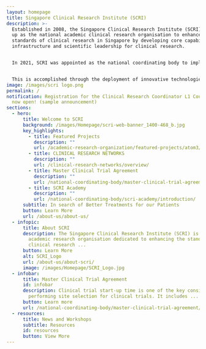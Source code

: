 ```yaml
---
layout: homepage
title: Singapore Clinical Research Institute (SCRI)
description: >-
  Established in 2008, the Singapore Clinical Research Institute (SCRI) was set
  up as the national academic clinical research organisation to enhance the
  standards of clinical research in Singapore by developing core capabilities,
  infrastructure and scientific leadership for clinical research. 


  In 2021, SCRI was appointed as the national coordinating body to implement the national clinical trial strategy and enhance Singapore’s clinical trial ecosystem.


  This is accomplished through the deployment of innovative technologies and processes, and strategic coordination of ecosystem capabilities and infrastructure to achieve synergies that will enhance the clinical research ecosystem aimed towards a healthier community and better patient outcomes.
image: /images/scri logo.png
permalink: /
notification: Registration for the Clinical Research Coordinator L1 Course is
  now open! (sample announcement)
sections:
  - hero:
      title: Welcome to SCRI
      background: /images/Homepage/scri-web-banner_1400-468_b.jpg
      key_highlights:
        - title: Featured Projects
          description: ""
          url: /academic-research-organization/featured-projects/atom3/
        - title: CLINICAL RESEARCH NETWORKS
          description: ""
          url: /clinical-research-networks/overview/
        - title: Master Clinical Trial Agreement
          description: ""
          url: /national-coordinating-body/master-clinical-trial-agreement/
        - title: SCRI Academy
          description: ""
          url: /national-coordinating-body/scri-academy/introduction/
      subtitle: In search of Better Treatments for our Patients
      button: Learn More
      url: /about-us/about-us/
  - infopic:
      title: About SCRI
      description: The Singapore Clinical Research Institute (SCRI) is the national
        academic research organisation dedicated to enhancing the standards of
        clinical research ...
      button: Learn More
      alt: SCRI_Logo
      url: /about-us/about-scri/
      image: /images/Homepage/SCRI_Logo.jpg
  - infobar:
      title: Master Clinical Trial Agreement
      id: infobar
      description: Clinical trial start-up time is one of the key considerations when
        performing site selection for clinical trials. It includes ...
      button: Learn more
      url: /national-coordinating-body/master-clinical-trial-agreement/
  - resources:
      title: News and Workshops
      subtitle: Resources
      id: resources
      button: View More
---
```

